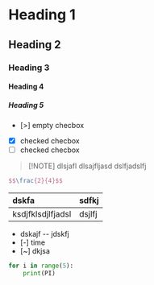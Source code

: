 # Heading 1

## Heading 2

### Heading 3

#### Heading 4

##### Heading 5

- [>] empty checbox
- [x] checked checbox
- [ ] checked checbox

> [!NOTE] dlsjafl
> dlsajfljasd
> dslfjadslfj

```latex
$$\frac{2}{4}$$
```

| dskfa | sdfkj |
| :---- | :---- |
| ksdjfklsdjlfjadsl | dsjlfj |

- dskajf
 -- jdskfj
- [-] time
- [~] dkjsa

```python
for i in range(5):
    print(PI)
```
